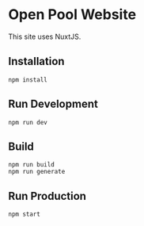 # Open Pool Website

This site uses NuxtJS. 

## Installation

```
npm install
```

## Run Development

```
npm run dev
```

## Build

```
npm run build
npm run generate
```

## Run Production

```
npm start
```

